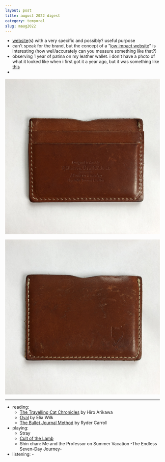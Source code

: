 ```yaml
---
layout: post
title: august 2022 digest
category: temporal
slug: maug2022
---
```


- [website](https://www.sleepinginairports.net/)(s) with a very specific and possibly? useful purpose
- can't speak for the brand, but the concept of a "[low impact website](https://lowimpact.organicbasics.com/eur)" is interesting (how well/accurately can you measure something like that?)
- observing 1 year of patina on my leather wallet. i don't have a photo of what it looked like when i first got it a year ago, but it was something like [this](https://www.fjallraven.com/us/en-us/bags-gear/accessories/travel-accessories/ovik-card-holder)
- 
![img](images/wallet2022-1.jpg)

![img](images/wallet2022-2.jpg)

***
- reading: 
  - [The Travelling Cat Chronicles](https://www.goodreads.com/book/show/40961230-the-travelling-cat-chronicles?ac=1&from_search=true&qid=oZ5L7mQFGv&rank=1) by Hiro Arikawa
  - [Oval](https://www.goodreads.com/book/show/41809056-oval) by Elia Wilk
  - [The Bullet Journal Method](https://www.goodreads.com/book/show/39071691-the-bullet-journal-method?ac=1&from_search=true&qid=FeFou80rLs&rank=1)  by Ryder Carroll
- playing:
  - Stray
  - [Cult of the Lamb](https://www.cultofthelamb.com/)
  - Shin chan: Me and the Professor on Summer Vacation -The Endless Seven-Day Journey-
- listening: -
